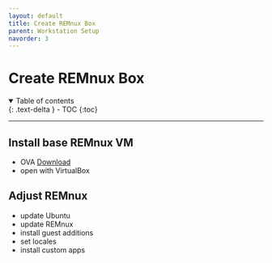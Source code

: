 ```yaml
---
layout: default
title: Create REMnux Box
parent: Workstation Setup
navorder: 3
---
```


# Create REMnux Box

<details open markdown="block">
  <summary>
    Table of contents
  </summary>
  {: .text-delta }
- TOC
{:toc}
</details>

---

## Install base REMnux VM

- OVA [Download](https://docs.remnux.org/install-distro/get-virtual-appliance)
- open with VirtualBox

## Adjust REMnux

- update Ubuntu
- update REMnux
- install guest additions
- set locales
- install custom apps
